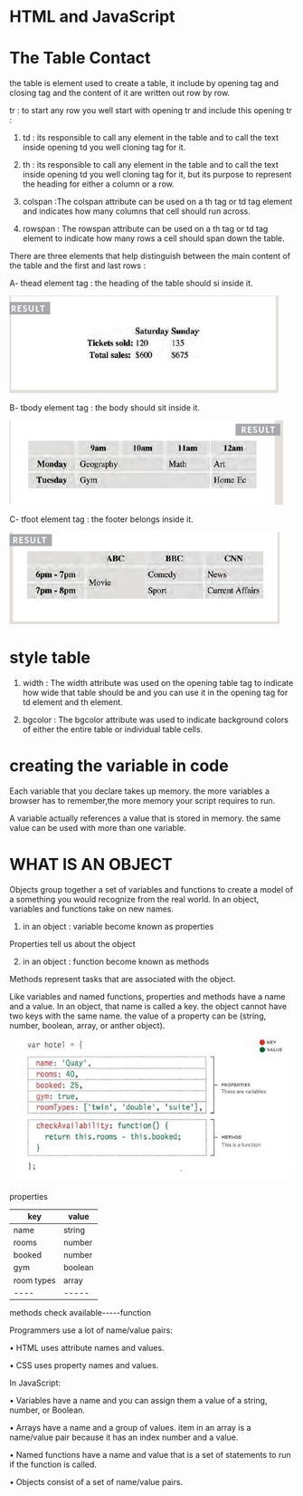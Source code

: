 # HTML and JavaScript

# The Table Contact

the table is element used to create a table, it include by opening tag and closing tag and the content of it are written out row by row.

tr : to start any row you well start with opening tr and include this opening tr :

1. td : its responsible to  call any element in the table and to call the text inside opening td you well cloning tag for it.

2. th : its responsible to  call any element in the table and to call the text inside opening td you well cloning tag for it, but its purpose to represent the heading for either a column or a row.


3. colspan :The colspan attribute can be used on a th tag or td tag element and indicates how many columns that cell should run across.

4. rowspan : The rowspan attribute can be used on a th tag or td tag element to indicate how many rows a cell should span down the table.

There are three elements that help distinguish between the main content of the table and the first and last rows :

A- thead element tag : the heading of the table should si inside it.

<img src="IMAGE/201/table1.jpg">

B- tbody element tag : the body should sit inside it.

<img src="IMAGE/201/table2.jpg">

C- tfoot element tag : the footer belongs inside it.

<img src="IMAGE/201/table3.jpg">

# style table

1. width : The width attribute was used on the opening table tag to indicate how wide that table should be and you can use it in the opening tag for td element and th element.

2. bgcolor : The bgcolor attribute was used to indicate background colors of either the entire table or individual table cells.

# creating the variable in code

Each variable that you declare takes up memory. the more variables a browser has to remember,the more memory your script requires to run.

A variable actually references a value that is stored in memory. the same value can be used with more
than one variable.

# WHAT IS AN OBJECT

Objects group together a set of variables and functions to create a model of a something you would recognize from the real world. In an object, variables and functions take on new names.

1. in an object : variable become known as properties

Properties tell us about the object 

2. in an object : function become known as methods

Methods represent tasks that are associated with the object.

Like variables and named functions, properties and methods have a name and a value.
In an object, that name is called a key. the object cannot have two keys with the same name. the value of a property can be (string, number, boolean, array, or anther object).

<img src="IMAGE/201/object.jpg">

properties


|key|value|
|---|-----|
|name|string|
|rooms|number|
|booked|number|
|gym|boolean|
|room types|array|
|----|-----|

methods
check available-----function

Programmers use a lot of name/value pairs:

• HTML uses attribute names and values.

• CSS uses property names and values.


In JavaScript:

• Variables have a name and you can assign them a value of a string, number, or Boolean.

• Arrays have a name and a group of values. item in an array is a name/value pair because it has an index number and a value.

• Named functions have a name and value that is a set of statements to run if the function is called.

• Objects consist of a set of name/value pairs.

